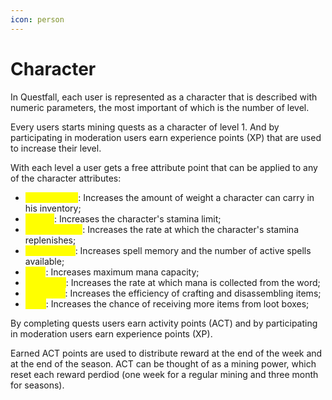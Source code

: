 ```yaml
---
icon: person
---
```


# Character

In Questfall, each user is represented as a character that is described with numeric parameters, the most important of which is the number of level.&#x20;

Every users starts mining quests as a character of level 1. And by participating in moderation users earn experience points (XP) that are used to increase their level.

With each level a user gets a free attribute point that can be applied to any of the character attributes:

* <mark style="color:yellow;">**Constitution**</mark>: Increases the amount of weight a character can carry in his inventory;
* <mark style="color:yellow;">**Vigour**</mark>: Increases the character's stamina limit;
* <mark style="color:yellow;">**Regeneration**</mark>: Increases the rate at which the character's stamina replenishes;
* <mark style="color:yellow;">**Intelligence**</mark>: Increases spell memory and the number of active spells available;
* <mark style="color:yellow;">**Core**</mark>: Increases maximum mana capacity;
* <mark style="color:yellow;">**Recharge**</mark>: Increases the rate at which mana is collected from the word;
* <mark style="color:yellow;">**Precision**</mark>: Increases the efficiency of crafting and disassembling items;
* <mark style="color:yellow;">**Luck**</mark>: Increases the chance of receiving more items from loot boxes;

By completing quests users earn activity points (ACT) and by participating in moderation users earn experience points (XP).

Earned ACT points are used to distribute reward at the end of the week and at the end of the season. ACT can be thought of as a mining power, which reset each reward perdiod (one week for a regular mining and three month for seasons).

